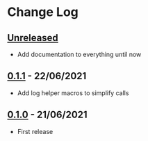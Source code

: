 # Change Log

## [Unreleased]

* Add documentation to everything until now

## [0.1.1] - **22/06/2021**

* Add log helper macros to simplify calls

## [0.1.0] - **21/06/2021**

* First release


[Unreleased]: https://github.com/lucas-miranda/tree_decorator/compare/v0.1.1...HEAD
[0.1.1]: https://github.com/lucas-miranda/tree_decorator/compare/v0.1.0...v0.1.1
[0.1.0]: https://github.com/lucas-miranda/tree_decorator/compare/08787f7...v0.1.0
